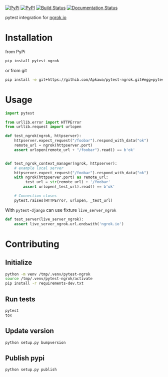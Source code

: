 [![PyPi](https://img.shields.io/pypi/v/pytest-ngrok.svg)](https://pypi.python.org/pypi/pytest-ngrok)
[![PyPI](https://img.shields.io/pypi/pyversions/pytest-ngrok.svg)](https://pypi.python.org/pypi/pytest-ngrok)
[![Build Status](https://travis-ci.org/Apkawa/pytest-ngrok.svg?branch=master)](https://travis-ci.org/Apkawa/pytest-ngrok)
[![Documentation Status](https://readthedocs.org/projects/pytest-ngrok/badge/?version=latest)](https://pytest-ngrok.readthedocs.io/en/latest/?badge=latest)

<!--
[![codecov](https://codecov.io/gh/Apkawa/pytest-ngrok/branch/master/graph/badge.svg)](https://codecov.io/gh/Apkawa/pytest-ngrok)
[![Requirements Status](https://requires.io/github/Apkawa/pytest-ngrok/requirements.svg?branch=master)](https://requires.io/github/Apkawa/pytest-ngrok/requirements/?branch=master)
[![PyUP](https://pyup.io/repos/github/Apkawa/pytest-ngrok/shield.svg)](https://pyup.io/repos/github/Apkawa/pytest-ngrok)
-->

pytest integration for [ngrok.io](https://ngrok.com/)

# Installation

from PyPi

```bash
pip install pytest-ngrok
```
or from git

```bash
pip install -e git+https://githib.com/Apkawa/pytest-ngrok.git#egg=pytest-ngrok
```


# Usage

```python
import pytest

from urllib.error import HTTPError
from urllib.request import urlopen

def test_ngrok(ngrok, httpserver):
    httpserver.expect_request("/foobar").respond_with_data("ok")
    remote_url = ngrok(httpserver.port)
    assert urlopen(remote_url + "/foobar").read() == b'ok'


def test_ngrok_context_manager(ngrok, httpserver):
    # example local server
    httpserver.expect_request("/foobar").respond_with_data("ok")
    with ngrok(httpserver.port) as remote_url:
        _test_url = str(remote_url) + '/foobar'
        assert urlopen(_test_url).read() == b'ok'

    # Connection closes
    pytest.raises(HTTPError, urlopen, _test_url)
```

With `pytest-django` can use fixture `live_server_ngrok` 

```python
def test_server(live_server_ngrok):
    assert live_server_ngrok.url.endswith('ngrok.io')
```

# Contributing

## Initialize 

```bash
python -m venv /tmp/.venv/pytest-ngrok
source /tmp/.venv/pytest-ngrok/activate
pip install -r requirements-dev.txt
```

## Run tests

```bash
pytest
tox
```

## Update version

```bash
python setup.py bumpversion
```

## Publish pypi

```bash
python setup.py publish
```






